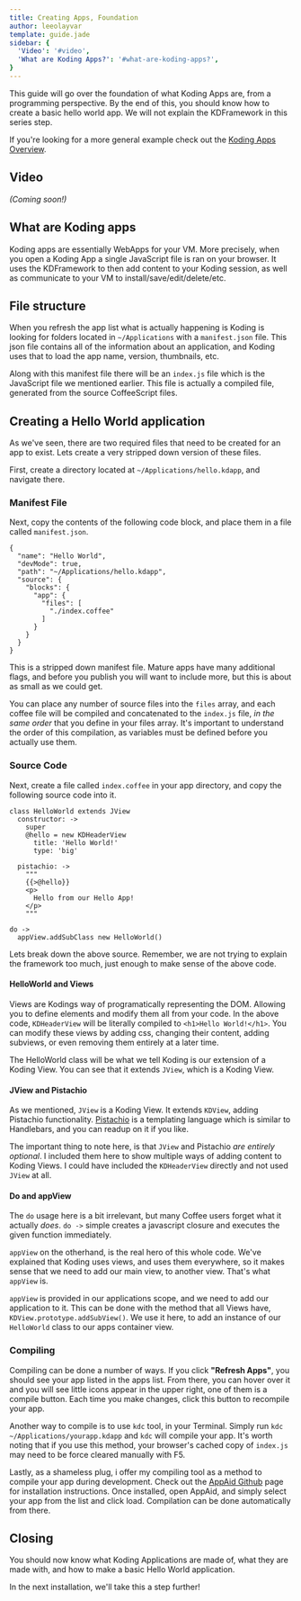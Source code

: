 ```yaml
---
title: Creating Apps, Foundation
author: leeolayvar
template: guide.jade
sidebar: {
  'Video': '#video',
  'What are Koding Apps?': '#what-are-koding-apps?',
}
---
```


This guide will go over the foundation of what Koding Apps are, from a
programming perspective. By the end of this, you should know how to create a
basic hello world app. We will not explain the KDFramework in this series
step.

If you're looking for a more general example check out the
[Koding Apps Overview][0].



## Video

*(Coming soon!)*

## What are Koding apps

Koding apps are essentially WebApps for your VM. More precisely, when you open
a Koding App a single JavaScript file is ran on your browser. It uses the
KDFramework to then add content to your Koding session, as well as
communicate to your VM to install/save/edit/delete/etc.

## File structure

When you refresh the app list what is actually happening is Koding is looking
for folders located in `~/Applications` with a `manifest.json` file. This
json file contains all of the information about an application, and Koding
uses that to load the app name, version, thumbnails, etc.

Along with this manifest file there will be an `index.js` file which is the
JavaScript file we mentioned earlier. This file is actually a compiled file,
generated from the source CoffeeScript files.

## Creating a Hello World application

As we've seen, there are two required files that need to be created for an app
to exist. Lets create a very stripped down version of these files.

First, create a directory located at `~/Applications/hello.kdapp`,
and navigate there.

### Manifest File

Next, copy the contents of the following code block, and place them in a file
called `manifest.json`.

```
{
  "name": "Hello World",
  "devMode": true,
  "path": "~/Applications/hello.kdapp",
  "source": {
    "blocks": {
      "app": {
        "files": [
          "./index.coffee"
        ]
      }
    }
  }
}
```

This is a stripped down manifest file. Mature apps have many additional
flags, and before you publish you will want to include more, but this
is about as small as we could get.

You can place any number of source files into the `files` array, and
each coffee file will be compiled and concatenated to the `index.js` file,
*in the same order* that you define in your files array. It's important
to understand the order of this compilation, as variables must be defined
before you actually use them.

### Source Code

Next, create a file called `index.coffee` in your app directory, and copy
the following source code into it.

```
class HelloWorld extends JView
  constructor: ->
    super
    @hello = new KDHeaderView
      title: 'Hello World!'
      type: 'big'

  pistachio: ->
    """
    {{>@hello}}
    <p>
      Hello from our Hello App!
    </p>
    """

do ->
  appView.addSubClass new HelloWorld()
```

Lets break down the above source. Remember, we are not trying to explain
the framework too much, just enough to make sense of the above code.

#### HelloWorld and Views

Views are Kodings way of programatically representing the DOM. Allowing you
to define elements and modify them all from your code. In the above code,
`KDHeaderView` will be literally compiled to `<h1>Hello World!</h1>`. You
can modify these views by adding css, changing their content, adding subviews,
or even removing them entirely at a later time.

The HelloWorld class will be what we tell Koding is our extension of a
Koding View. You can see that it extends `JView`, which is a Koding View.

#### JView and Pistachio

As we mentioned, `JView` is a Koding View. It extends `KDView`,
adding Pistachio functionality. [Pistachio][2] is a templating language
which is similar to Handlebars, and you can readup on it if you like.

The important thing to note here, is that `JView` and Pistachio *are entirely
optional*. I included them here to show multiple ways of adding content
to Koding Views. I could have included the `KDHeaderView` directly and
not used `JView` at all.

#### Do and appView

The `do` usage here is a bit irrelevant, but many Coffee users forget what
it actually *does*. `do ->` simple creates a javascript closure and executes
the given function immediately.

`appView` on the otherhand, is the real hero of this whole code. We've
explained that Koding uses views, and uses them everywhere, so it makes sense
that we need to add our main view, to another view. That's what `appView` is.

`appView` is provided in our applications scope, and we need to add our
application to it. This can be done with the method that all Views have,
`KDView.prototype.addSubView()`. We use it here, to add an instance of
our `HelloWorld` class to our apps container view.

### Compiling

Compiling can be done a number of ways. If you click **"Refresh Apps"**,
you should see your app listed in the apps list. From there, you can hover
over it and you will see little icons appear in the upper right, one of them
is a compile button. Each time you make changes, click this button to recompile
your app.

Another way to compile is to use `kdc` tool, in your Terminal. Simply run
`kdc ~/Applications/yourapp.kdapp` and `kdc` will compile your app. It's
worth noting that if you use this method, your browser's cached copy of
`index.js` may need to be force cleared manually with F5.

Lastly, as a shameless plug, i offer my compiling tool as a method to compile
your app during development. Check out the [AppAid Github][3] page for
installation instructions. Once installed, open AppAid, and simply select
your app from the list and click load. Compilation can be done automatically
from there.

## Closing

You should now know what Koding Applications are made of, what they are made
with, and how to make a basic Hello World application.

In the next installation, we'll take this a step further!




[0]: /docs/guides/apps-overview/
[1]: http://coffeescript.org
[2]: https://github.com/phidelta/pistachio
[3]: https://github.com/leeolayvar/appaid.kdapp

 
